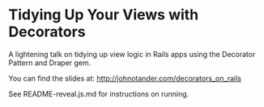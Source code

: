 # Tidying Up Your Views with Decorators

A lightening talk on tidying up view logic in Rails apps using the Decorator Pattern and Draper gem.

You can find the slides at: <http://johnotander.com/decorators_on_rails>

See README-reveal.js.md for instructions on running.
